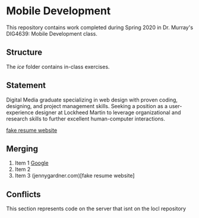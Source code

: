 # Mobile Development
This repository contains work completed during Spring 2020 in Dr. Murray's DIG4639: Mobile Development class.

## Structure
The *ice* folder contains in-class exercises. 

## Statement
Digital Media graduate specializing in web design with proven coding, designing, and project management skills. Seeking a position as a user-experience designer at Lockheed Martin to leverage organizational and research skills to further excellent human-computer interactions.

[fake resume website](jennygardner.com)

## Merging
1. Item 1 [Google](www.google.com)
1. Item 2
1. Item 3
(jennygardner.com)[fake resume website]

## Conflicts

This section represents code on the server that isnt on the locl repository